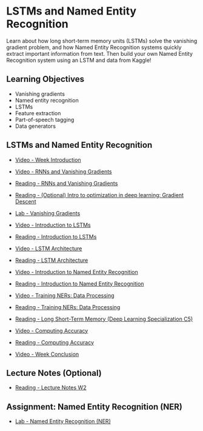 # LSTMs and Named Entity Recognition

Learn about how long short-term memory units (LSTMs) solve the vanishing gradient problem, and how Named Entity Recognition systems quickly extract important information from text. Then build your own Named Entity Recognition system using an LSTM and data from Kaggle!

## Learning Objectives

- Vanishing gradients
- Named entity recognition
- LSTMs
- Feature extraction
- Part-of-speech tagging
- Data generators

## LSTMs and Named Entity Recognition

- [Video - Week Introduction](https://www.coursera.org/learn/sequence-models-in-nlp/lecture/VzGce/week-introduction)

- [Video - RNNs and Vanishing Gradients](https://www.coursera.org/learn/sequence-models-in-nlp/lecture/bIio4/rnns-and-vanishing-gradients)

- [Reading - RNNs and Vanishing Gradients](https://www.coursera.org/learn/sequence-models-in-nlp/supplement/OIXEN/rnns-and-vanishing-gradients)

- [Reading - (Optional) Intro to optimization in deep learning: Gradient Descent](https://blog.paperspace.com/intro-to-optimization-in-deep-learning-gradient-descent/)

- [Lab - Vanishing Gradients](./Labs/C3W2_Vanishing_Gradients.ipynb)

- [Video - Introduction to LSTMs](https://www.coursera.org/learn/sequence-models-in-nlp/lecture/eJalx/introduction-to-lstms)

- [Reading - Introduction to LSTMs](https://www.coursera.org/learn/sequence-models-in-nlp/supplement/mXkvE/introduction-to-lstms)

- [Video - LSTM Architecture](https://www.coursera.org/learn/sequence-models-in-nlp/lecture/f1Sqa/lstm-architecture)

- [Reading - LSTM Architecture](https://www.coursera.org/learn/sequence-models-in-nlp/supplement/RHssB/lstm-architecture)

- [Video - Introduction to Named Entity Recognition](https://www.coursera.org/learn/sequence-models-in-nlp/lecture/mSUuG/introduction-to-named-entity-recognition)

- [Reading - Introduction to Named Entity Recognition](https://www.coursera.org/learn/sequence-models-in-nlp/supplement/Rn4uP/introduction-to-named-entity-recognition)

- [Video - Training NERs: Data Processing](https://www.coursera.org/learn/sequence-models-in-nlp/lecture/vUAlY/training-ners-data-processing)

- [Reading - Training NERs: Data Processing](https://www.coursera.org/learn/sequence-models-in-nlp/supplement/eDGae/training-ners-data-processing)

- [Reading - Long Short-Term Memory (Deep Learning Specialization C5)](https://www.coursera.org/learn/nlp-sequence-models)

- [Video - Computing Accuracy](https://www.coursera.org/learn/sequence-models-in-nlp/lecture/odcLM/computing-accuracy)

- [Reading - Computing Accuracy](https://www.coursera.org/learn/sequence-models-in-nlp/supplement/Nh7o2/computing-accuracy)

- [Video - Week Conclusion](https://www.coursera.org/learn/sequence-models-in-nlp/lecture/utwd1/week-conclusion)

## Lecture Notes (Optional)

- [Reading - Lecture Notes W2](./Readings/C3_W2.pdf)

## Assignment: Named Entity Recognition (NER)

- [Lab - Named Entity Recognition (NER)](./Labs/C3W2_Assignment.ipynb)
